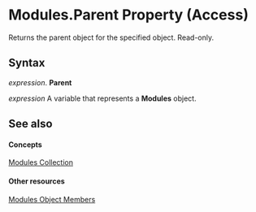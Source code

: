 
# Modules.Parent Property (Access)

Returns the parent object for the specified object. Read-only.


## Syntax

 _expression_. **Parent**

 _expression_ A variable that represents a **Modules** object.


## See also


#### Concepts


[Modules Collection](f60a9929-4b79-cfed-8fb3-a4869a3afe9f.md)
#### Other resources


[Modules Object Members](03ec96a6-ad51-ddd0-e6f0-e3a02cf7a28a.md)
